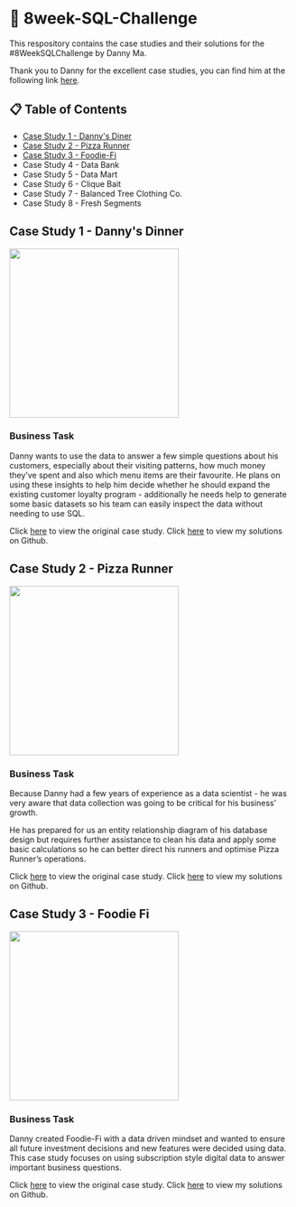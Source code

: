 # :open_file_folder: 8week-SQL-Challenge
This respository contains the case studies and their solutions for the #8WeekSQLChallenge by Danny Ma. 

Thank you to Danny for the excellent case studies, you can find him at the following link [here](https://linktr.ee/datawithdanny).

## :clipboard: Table of Contents
- [Case Study 1 - Danny's Diner](https://github.com/JayKim-Analytics/8-week-SQL-Challenge/tree/main/Case%20Study%201%20-%20Danny's%20Diner)
- [Case Study 2 - Pizza Runner](https://github.com/JayKim-Analytics/8-week-SQL-Challenge/tree/main/Case%20Study%202%20-%20Pizza%20Runner)
- [Case Study 3 - Foodie-Fi](https://github.com/JayKim-Analytics/8-week-SQL-Challenge/tree/main/Case%20Study%203%20-%20Foodie%20Fi)
- Case Study 4 - Data Bank
- Case Study 5 - Data Mart
- Case Study 6 - Clique Bait
- Case Study 7 - Balanced Tree Clothing Co.
- Case Study 8 - Fresh Segments

## Case Study 1 - Danny's Dinner
<img src = 'https://8weeksqlchallenge.com/images/case-study-designs/1.png' width = "300" >

### Business Task
Danny wants to use the data to answer a few simple questions about his customers, especially about their visiting patterns, how much money they’ve spent and also which menu items are their favourite. He plans on using these insights to help him decide whether he should expand the existing customer loyalty program - additionally he needs help to generate some basic datasets so his team can easily inspect the data without needing to use SQL.

Click [here](https://8weeksqlchallenge.com/case-study-1/) to view the original case study. Click [here](https://github.com/JayKim-Analytics/8-week-SQL-Challenge/blob/main/Case%20Study%201%20-%20Danny's%20Diner/Solutions.md) to view my solutions on Github. 



## Case Study 2 - Pizza Runner
<img src = 'https://8weeksqlchallenge.com/images/case-study-designs/2.png' width = "300" >

### Business Task
Because Danny had a few years of experience as a data scientist - he was very aware that data collection was going to be critical for his business’ growth.

He has prepared for us an entity relationship diagram of his database design but requires further assistance to clean his data and apply some basic calculations so he can better direct his runners and optimise Pizza Runner’s operations.

Click [here](https://8weeksqlchallenge.com/case-study-2/) to view the original case study. Click [here](https://github.com/JayKim-Analytics/8-week-SQL-Challenge/tree/main/Case%20Study%202%20-%20Pizza%20Runner/Solutions) to view my solutions on Github. 



## Case Study 3 - Foodie Fi
<img src = 'https://8weeksqlchallenge.com/images/case-study-designs/3.png' width = "300" >

### Business Task
Danny created Foodie-Fi with a data driven mindset and wanted to ensure all future investment decisions and new features were decided using data. This case study focuses on using subscription style digital data to answer important business questions.


Click [here](https://8weeksqlchallenge.com/case-study-3/) to view the original case study. Click [here](https://github.com/JayKim-Analytics/8-week-SQL-Challenge/tree/main/Case%20Study%203%20-%20Foodie%20Fi/Solutions) to view my solutions on Github. 


